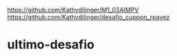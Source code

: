 
https://github.com/Kathydilinger/M1_03AIMPV
https://github.com/Kathydilinger/desafio_cuppon_rpavez
# ultimo-desafio
